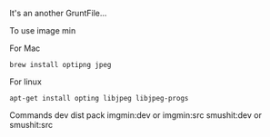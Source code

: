 It's an another GruntFile...

To use image min

For Mac

```brew install optipng jpeg```

For linux

```apt-get install opting libjpeg libjpeg-progs```

Commands
  dev
  dist
  pack
  imgmin:dev or imgmin:src
  smushit:dev or smushit:src
